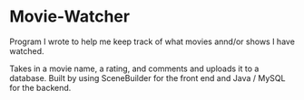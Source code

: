 # Movie-Watcher

Program I wrote to help me keep track of what movies annd/or shows I have watched. 

Takes in a movie name, a rating, and comments and uploads it to a database. Built by using SceneBuilder for the front end and Java / MySQL for the backend. 
